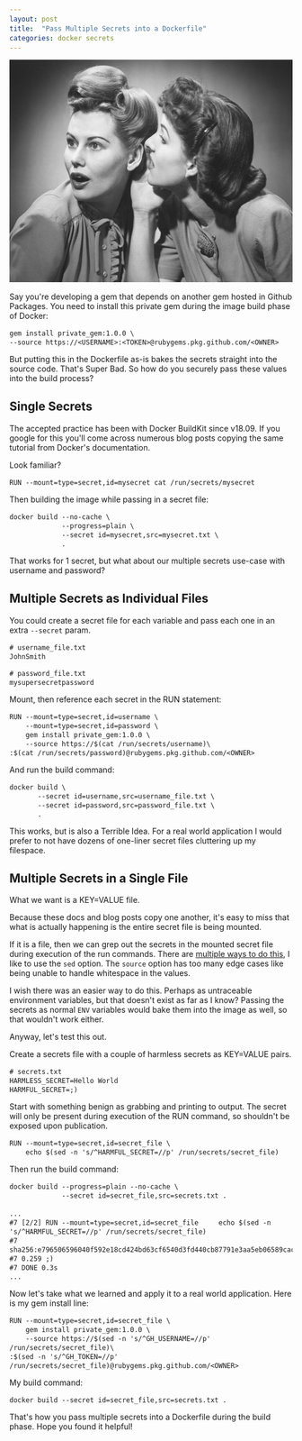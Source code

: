 ```yaml
---
layout: post
title:  "Pass Multiple Secrets into a Dockerfile"
categories: docker secrets
---
```

![oooh girl!](/assets/images/secrets_image.jpeg)

Say you're developing a gem that depends on another gem hosted in Github Packages. You need to install this private gem during the image build phase of Docker:
```
gem install private_gem:1.0.0 \
--source https://<USERNAME>:<TOKEN>@rubygems.pkg.github.com/<OWNER>
```
But putting this in the Dockerfile as-is bakes the secrets straight into the source code. That's Super Bad. So how do you securely pass these values into the build process?

## Single Secrets
The accepted practice has been with Docker BuildKit since v18.09. If you google for this you'll come across numerous blog posts copying the same tutorial from Docker's documentation.

Look familiar?
```docker
RUN --mount=type=secret,id=mysecret cat /run/secrets/mysecret
```
Then building the image while passing in a secret file:
```docker
docker build --no-cache \
             --progress=plain \
             --secret id=mysecret,src=mysecret.txt \
             .
```
That works for 1 secret, but what about our multiple secrets use-case with username and password?

## Multiple Secrets as Individual Files
You could create a secret file for each variable and pass each one in an extra `--secret` param.

```
# username_file.txt
JohnSmith
```
```
# password_file.txt
mysupersecretpassword
```
Mount, then reference each secret in the RUN statement:
```docker
RUN --mount=type=secret,id=username \
	--mount=type=secret,id=password \
    gem install private_gem:1.0.0 \
    --source https://$(cat /run/secrets/username)\
:$(cat /run/secrets/password)@rubygems.pkg.github.com/<OWNER>
```
And run the build command:
```
docker build \
       --secret id=username,src=username_file.txt \
       --secret id=password,src=password_file.txt \
       .
```
This works, but is also a Terrible Idea. For a real world application I would prefer to not have dozens of one-liner secret files cluttering up my filespace.

## Multiple Secrets in a Single File
What we want is a KEY=VALUE file.

Because these docs and blog posts copy one another, it's easy to miss that what is actually happening is the entire secret file is being mounted.

If it is a file, then we can grep out the secrets in the mounted secret file during execution of the run commands. There are [multiple ways to do this](https://stackoverflow.com/a/30776327/4029445), I like to use the `sed` option. The `source` option has too many edge cases like being unable to handle whitespace in the values.

I wish there was an easier way to do this. Perhaps as untraceable environment variables, but that doesn't exist as far as I know? Passing the secrets as normal `ENV` variables would bake them into the image as well, so that wouldn't work either.

Anyway, let's test this out.

Create a secrets file with a couple of harmless secrets as KEY=VALUE pairs.
```
# secrets.txt
HARMLESS_SECRET=Hello World
HARMFUL_SECRET=;)
```
Start with something benign as grabbing and printing to output. The secret will only be present during execution of the RUN command, so shouldn't be exposed upon publication.
```docker
RUN --mount=type=secret,id=secret_file \
    echo $(sed -n 's/^HARMFUL_SECRET=//p' /run/secrets/secret_file)
```
Then run the build command:
```
docker build --progress=plain --no-cache \
             --secret id=secret_file,src=secrets.txt .

...
#7 [2/2] RUN --mount=type=secret,id=secret_file     echo $(sed -n 's/^HARMFUL_SECRET=//p' /run/secrets/secret_file)
#7 sha256:e796506596040f592e18cd424bd63cf6540d3fd440cb87791e3aa5eb06589cac
#7 0.259 ;)
#7 DONE 0.3s
...
```

Now let's take what we learned and apply it to a real world application. Here is my gem install line:
```docker
RUN --mount=type=secret,id=secret_file \
    gem install private_gem:1.0.0 \
    --source https://$(sed -n 's/^GH_USERNAME=//p' /run/secrets/secret_file)\
:$(sed -n 's/^GH_TOKEN=//p' /run/secrets/secret_file)@rubygems.pkg.github.com/<OWNER>
```
My build command:
```
docker build --secret id=secret_file,src=secrets.txt .
```
That's how you pass multiple secrets into a Dockerfile during the build phase. Hope you found it helpful!
